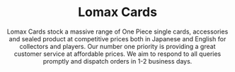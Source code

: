  <!DOCTYPE html>
<html>
<body>

<center><h1>Lomax Cards</h1><center>
<p>Lomax Cards stock a massive range of One Piece single cards, accessories and sealed product at competitive prices both in Japanese and English for collectors and players. Our number one priority is providing a great customer service at affordable prices. We aim to respond to all queries promptly and dispatch orders in 1-2 business days. 
</p>

</body>
</html> 
